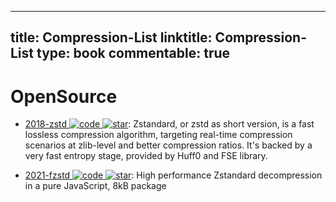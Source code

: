 
---
title: Compression-List
linktitle: Compression-List
type: book
commentable: true
---

# OpenSource

- [2018-zstd ![code](https://martrix-usa.oss-accelerate.aliyuncs.com/logo/code.svg) ![star](https://img.shields.io/github/stars/facebook/zstd)](https://github.com/facebook/zstd): Zstandard, or zstd as short version, is a fast lossless compression algorithm, targeting real-time compression scenarios at zlib-level and better compression ratios. It's backed by a very fast entropy stage, provided by Huff0 and FSE library.

- [2021-fzstd ![code](https://martrix-usa.oss-accelerate.aliyuncs.com/logo/code.svg) ![star](https://img.shields.io/github/stars/101arrowz/fzstd)](https://github.com/101arrowz/fzstd): High performance Zstandard decompression in a pure JavaScript, 8kB package

    